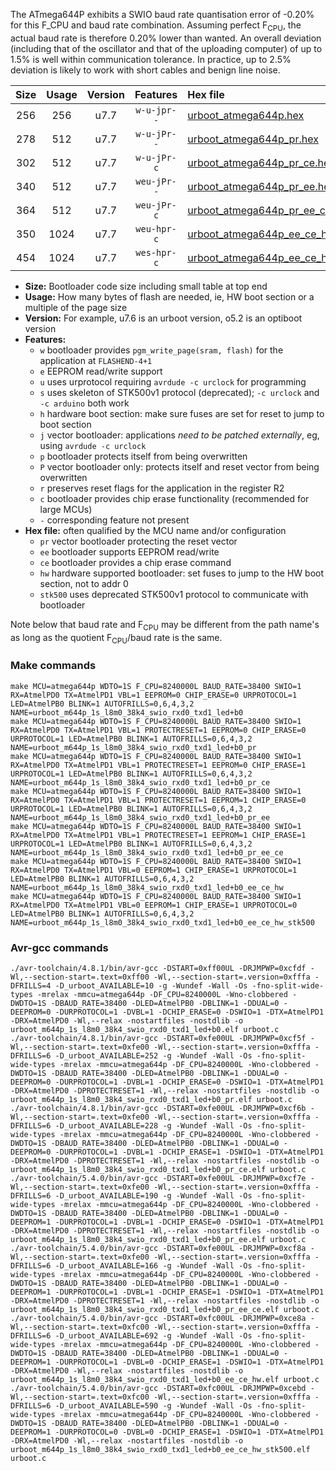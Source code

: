 The ATmega644P exhibits a SWIO baud rate quantisation error of -0.20% for this F_CPU and baud rate combination. Assuming perfect F<sub>CPU</sub>, the actual baud rate is therefore 0.20% lower than wanted. An overall deviation (including that of the oscillator and that of the uploading computer) of up to 1.5% is well within communication tolerance. In practice, up to 2.5% deviation is likely to work with short cables and benign line noise.

|Size|Usage|Version|Features|Hex file|
|:-:|:-:|:-:|:-:|:--|
|256|256|u7.7|`w-u-jpr--`|[urboot_atmega644p.hex](https://raw.githubusercontent.com/stefanrueger/urboot.hex/main/cores/mightycore/atmega644p/watchdog_1_s/internal_oscillator/1030000_hz/4800_baud/uart0_rxd0_txd1/led%2Bb0/urboot_atmega644p.hex)|
|278|512|u7.7|`w-u-jPr--`|[urboot_atmega644p_pr.hex](https://raw.githubusercontent.com/stefanrueger/urboot.hex/main/cores/mightycore/atmega644p/watchdog_1_s/internal_oscillator/1030000_hz/4800_baud/uart0_rxd0_txd1/led%2Bb0/urboot_atmega644p_pr.hex)|
|302|512|u7.7|`w-u-jPr-c`|[urboot_atmega644p_pr_ce.hex](https://raw.githubusercontent.com/stefanrueger/urboot.hex/main/cores/mightycore/atmega644p/watchdog_1_s/internal_oscillator/1030000_hz/4800_baud/uart0_rxd0_txd1/led%2Bb0/urboot_atmega644p_pr_ce.hex)|
|340|512|u7.7|`weu-jPr--`|[urboot_atmega644p_pr_ee.hex](https://raw.githubusercontent.com/stefanrueger/urboot.hex/main/cores/mightycore/atmega644p/watchdog_1_s/internal_oscillator/1030000_hz/4800_baud/uart0_rxd0_txd1/led%2Bb0/urboot_atmega644p_pr_ee.hex)|
|364|512|u7.7|`weu-jPr-c`|[urboot_atmega644p_pr_ee_ce.hex](https://raw.githubusercontent.com/stefanrueger/urboot.hex/main/cores/mightycore/atmega644p/watchdog_1_s/internal_oscillator/1030000_hz/4800_baud/uart0_rxd0_txd1/led%2Bb0/urboot_atmega644p_pr_ee_ce.hex)|
|350|1024|u7.7|`weu-hpr-c`|[urboot_atmega644p_ee_ce_hw.hex](https://raw.githubusercontent.com/stefanrueger/urboot.hex/main/cores/mightycore/atmega644p/watchdog_1_s/internal_oscillator/1030000_hz/4800_baud/uart0_rxd0_txd1/led%2Bb0/urboot_atmega644p_ee_ce_hw.hex)|
|454|1024|u7.7|`wes-hpr-c`|[urboot_atmega644p_ee_ce_hw_stk500.hex](https://raw.githubusercontent.com/stefanrueger/urboot.hex/main/cores/mightycore/atmega644p/watchdog_1_s/internal_oscillator/1030000_hz/4800_baud/uart0_rxd0_txd1/led%2Bb0/urboot_atmega644p_ee_ce_hw_stk500.hex)|

- **Size:** Bootloader code size including small table at top end
- **Usage:** How many bytes of flash are needed, ie, HW boot section or a multiple of the page size
- **Version:** For example, u7.6 is an urboot version, o5.2 is an optiboot version
- **Features:**
  + `w` bootloader provides `pgm_write_page(sram, flash)` for the application at `FLASHEND-4+1`
  + `e` EEPROM read/write support
  + `u` uses urprotocol requiring `avrdude -c urclock` for programming
  + `s` uses skeleton of STK500v1 protocol (deprecated); `-c urclock` and `-c arduino` both work
  + `h` hardware boot section: make sure fuses are set for reset to jump to boot section
  + `j` vector bootloader: applications *need to be patched externally*, eg, using `avrdude -c urclock`
  + `p` bootloader protects itself from being overwritten
  + `P` vector bootloader only: protects itself and reset vector from being overwritten
  + `r` preserves reset flags for the application in the register R2
  + `c` bootloader provides chip erase functionality (recommended for large MCUs)
  + `-` corresponding feature not present
- **Hex file:** often qualified by the MCU name and/or configuration
  + `pr` vector bootloader protecting the reset vector
  + `ee` bootloader supports EEPROM read/write
  + `ce` bootloader provides a chip erase command
  + `hw` hardware supported bootloader: set fuses to jump to the HW boot section, not to addr 0
  + `stk500` uses deprecated STK500v1 protocol to communicate with bootloader


Note below that baud rate and F<sub>CPU</sub> may be different from the path name's as long as the quotient F<sub>CPU</sub>/baud rate is the same.

### Make commands
```
make MCU=atmega644p WDTO=1S F_CPU=8240000L BAUD_RATE=38400 SWIO=1 RX=AtmelPD0 TX=AtmelPD1 VBL=1 EEPROM=0 CHIP_ERASE=0 URPROTOCOL=1 LED=AtmelPB0 BLINK=1 AUTOFRILLS=0,6,4,3,2 NAME=urboot_m644p_1s_l8m0_38k4_swio_rxd0_txd1_led+b0
make MCU=atmega644p WDTO=1S F_CPU=8240000L BAUD_RATE=38400 SWIO=1 RX=AtmelPD0 TX=AtmelPD1 VBL=1 PROTECTRESET=1 EEPROM=0 CHIP_ERASE=0 URPROTOCOL=1 LED=AtmelPB0 BLINK=1 AUTOFRILLS=0,6,4,3,2 NAME=urboot_m644p_1s_l8m0_38k4_swio_rxd0_txd1_led+b0_pr
make MCU=atmega644p WDTO=1S F_CPU=8240000L BAUD_RATE=38400 SWIO=1 RX=AtmelPD0 TX=AtmelPD1 VBL=1 PROTECTRESET=1 EEPROM=0 CHIP_ERASE=1 URPROTOCOL=1 LED=AtmelPB0 BLINK=1 AUTOFRILLS=0,6,4,3,2 NAME=urboot_m644p_1s_l8m0_38k4_swio_rxd0_txd1_led+b0_pr_ce
make MCU=atmega644p WDTO=1S F_CPU=8240000L BAUD_RATE=38400 SWIO=1 RX=AtmelPD0 TX=AtmelPD1 VBL=1 PROTECTRESET=1 EEPROM=1 CHIP_ERASE=0 URPROTOCOL=1 LED=AtmelPB0 BLINK=1 AUTOFRILLS=0,6,4,3,2 NAME=urboot_m644p_1s_l8m0_38k4_swio_rxd0_txd1_led+b0_pr_ee
make MCU=atmega644p WDTO=1S F_CPU=8240000L BAUD_RATE=38400 SWIO=1 RX=AtmelPD0 TX=AtmelPD1 VBL=1 PROTECTRESET=1 EEPROM=1 CHIP_ERASE=1 URPROTOCOL=1 LED=AtmelPB0 BLINK=1 AUTOFRILLS=0,6,4,3,2 NAME=urboot_m644p_1s_l8m0_38k4_swio_rxd0_txd1_led+b0_pr_ee_ce
make MCU=atmega644p WDTO=1S F_CPU=8240000L BAUD_RATE=38400 SWIO=1 RX=AtmelPD0 TX=AtmelPD1 VBL=0 EEPROM=1 CHIP_ERASE=1 URPROTOCOL=1 LED=AtmelPB0 BLINK=1 AUTOFRILLS=0,6,4,3,2 NAME=urboot_m644p_1s_l8m0_38k4_swio_rxd0_txd1_led+b0_ee_ce_hw
make MCU=atmega644p WDTO=1S F_CPU=8240000L BAUD_RATE=38400 SWIO=1 RX=AtmelPD0 TX=AtmelPD1 VBL=0 EEPROM=1 CHIP_ERASE=1 URPROTOCOL=0 LED=AtmelPB0 BLINK=1 AUTOFRILLS=0,6,4,3,2 NAME=urboot_m644p_1s_l8m0_38k4_swio_rxd0_txd1_led+b0_ee_ce_hw_stk500
```

### Avr-gcc commands
```
./avr-toolchain/4.8.1/bin/avr-gcc -DSTART=0xff00UL -DRJMPWP=0xcfdf -Wl,--section-start=.text=0xff00 -Wl,--section-start=.version=0xfffa -DFRILLS=4 -D_urboot_AVAILABLE=10 -g -Wundef -Wall -Os -fno-split-wide-types -mrelax -mmcu=atmega644p -DF_CPU=8240000L -Wno-clobbered -DWDTO=1S -DBAUD_RATE=38400 -DLED=AtmelPB0 -DBLINK=1 -DDUAL=0 -DEEPROM=0 -DURPROTOCOL=1 -DVBL=1 -DCHIP_ERASE=0 -DSWIO=1 -DTX=AtmelPD1 -DRX=AtmelPD0 -Wl,--relax -nostartfiles -nostdlib -o urboot_m644p_1s_l8m0_38k4_swio_rxd0_txd1_led+b0.elf urboot.c
./avr-toolchain/4.8.1/bin/avr-gcc -DSTART=0xfe00UL -DRJMPWP=0xcf5f -Wl,--section-start=.text=0xfe00 -Wl,--section-start=.version=0xfffa -DFRILLS=6 -D_urboot_AVAILABLE=252 -g -Wundef -Wall -Os -fno-split-wide-types -mrelax -mmcu=atmega644p -DF_CPU=8240000L -Wno-clobbered -DWDTO=1S -DBAUD_RATE=38400 -DLED=AtmelPB0 -DBLINK=1 -DDUAL=0 -DEEPROM=0 -DURPROTOCOL=1 -DVBL=1 -DCHIP_ERASE=0 -DSWIO=1 -DTX=AtmelPD1 -DRX=AtmelPD0 -DPROTECTRESET=1 -Wl,--relax -nostartfiles -nostdlib -o urboot_m644p_1s_l8m0_38k4_swio_rxd0_txd1_led+b0_pr.elf urboot.c
./avr-toolchain/4.8.1/bin/avr-gcc -DSTART=0xfe00UL -DRJMPWP=0xcf6b -Wl,--section-start=.text=0xfe00 -Wl,--section-start=.version=0xfffa -DFRILLS=6 -D_urboot_AVAILABLE=228 -g -Wundef -Wall -Os -fno-split-wide-types -mrelax -mmcu=atmega644p -DF_CPU=8240000L -Wno-clobbered -DWDTO=1S -DBAUD_RATE=38400 -DLED=AtmelPB0 -DBLINK=1 -DDUAL=0 -DEEPROM=0 -DURPROTOCOL=1 -DVBL=1 -DCHIP_ERASE=1 -DSWIO=1 -DTX=AtmelPD1 -DRX=AtmelPD0 -DPROTECTRESET=1 -Wl,--relax -nostartfiles -nostdlib -o urboot_m644p_1s_l8m0_38k4_swio_rxd0_txd1_led+b0_pr_ce.elf urboot.c
./avr-toolchain/5.4.0/bin/avr-gcc -DSTART=0xfe00UL -DRJMPWP=0xcf7e -Wl,--section-start=.text=0xfe00 -Wl,--section-start=.version=0xfffa -DFRILLS=6 -D_urboot_AVAILABLE=190 -g -Wundef -Wall -Os -fno-split-wide-types -mrelax -mmcu=atmega644p -DF_CPU=8240000L -Wno-clobbered -DWDTO=1S -DBAUD_RATE=38400 -DLED=AtmelPB0 -DBLINK=1 -DDUAL=0 -DEEPROM=1 -DURPROTOCOL=1 -DVBL=1 -DCHIP_ERASE=0 -DSWIO=1 -DTX=AtmelPD1 -DRX=AtmelPD0 -DPROTECTRESET=1 -Wl,--relax -nostartfiles -nostdlib -o urboot_m644p_1s_l8m0_38k4_swio_rxd0_txd1_led+b0_pr_ee.elf urboot.c
./avr-toolchain/5.4.0/bin/avr-gcc -DSTART=0xfe00UL -DRJMPWP=0xcf8a -Wl,--section-start=.text=0xfe00 -Wl,--section-start=.version=0xfffa -DFRILLS=6 -D_urboot_AVAILABLE=166 -g -Wundef -Wall -Os -fno-split-wide-types -mrelax -mmcu=atmega644p -DF_CPU=8240000L -Wno-clobbered -DWDTO=1S -DBAUD_RATE=38400 -DLED=AtmelPB0 -DBLINK=1 -DDUAL=0 -DEEPROM=1 -DURPROTOCOL=1 -DVBL=1 -DCHIP_ERASE=1 -DSWIO=1 -DTX=AtmelPD1 -DRX=AtmelPD0 -DPROTECTRESET=1 -Wl,--relax -nostartfiles -nostdlib -o urboot_m644p_1s_l8m0_38k4_swio_rxd0_txd1_led+b0_pr_ee_ce.elf urboot.c
./avr-toolchain/5.4.0/bin/avr-gcc -DSTART=0xfc00UL -DRJMPWP=0xce8a -Wl,--section-start=.text=0xfc00 -Wl,--section-start=.version=0xfffa -DFRILLS=6 -D_urboot_AVAILABLE=692 -g -Wundef -Wall -Os -fno-split-wide-types -mrelax -mmcu=atmega644p -DF_CPU=8240000L -Wno-clobbered -DWDTO=1S -DBAUD_RATE=38400 -DLED=AtmelPB0 -DBLINK=1 -DDUAL=0 -DEEPROM=1 -DURPROTOCOL=1 -DVBL=0 -DCHIP_ERASE=1 -DSWIO=1 -DTX=AtmelPD1 -DRX=AtmelPD0 -Wl,--relax -nostartfiles -nostdlib -o urboot_m644p_1s_l8m0_38k4_swio_rxd0_txd1_led+b0_ee_ce_hw.elf urboot.c
./avr-toolchain/5.4.0/bin/avr-gcc -DSTART=0xfc00UL -DRJMPWP=0xcebd -Wl,--section-start=.text=0xfc00 -Wl,--section-start=.version=0xfffa -DFRILLS=6 -D_urboot_AVAILABLE=590 -g -Wundef -Wall -Os -fno-split-wide-types -mrelax -mmcu=atmega644p -DF_CPU=8240000L -Wno-clobbered -DWDTO=1S -DBAUD_RATE=38400 -DLED=AtmelPB0 -DBLINK=1 -DDUAL=0 -DEEPROM=1 -DURPROTOCOL=0 -DVBL=0 -DCHIP_ERASE=1 -DSWIO=1 -DTX=AtmelPD1 -DRX=AtmelPD0 -Wl,--relax -nostartfiles -nostdlib -o urboot_m644p_1s_l8m0_38k4_swio_rxd0_txd1_led+b0_ee_ce_hw_stk500.elf urboot.c
```

